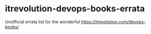 # itrevolution-devops-books-errata
Unofficial errata list for the wonderful https://itrevolution.com/devops-books/
